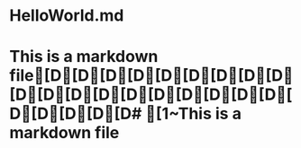 # HelloWorld.md
# This is a markdown file[D[D[D[D[D[D[D[D[D[D[D[D[D[D[D[D[D[D[D[D[D[D[D[D# [1~This is a markdown file
